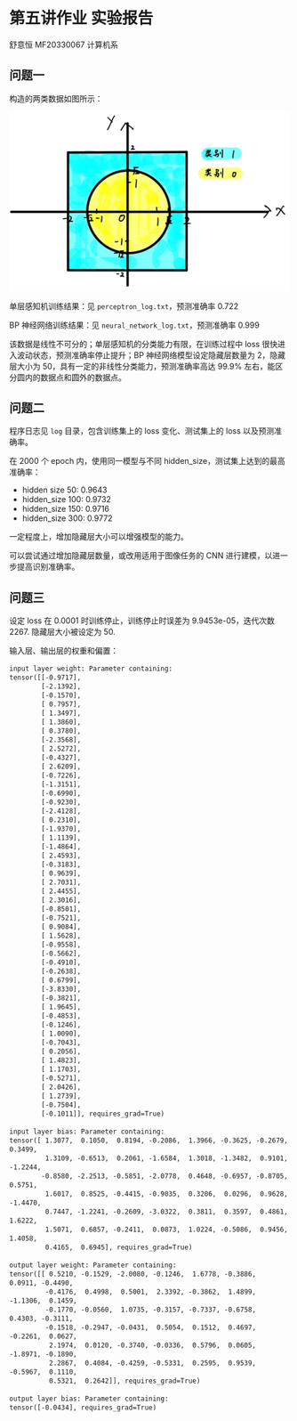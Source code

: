 # 第五讲作业 实验报告

舒意恒 MF20330067 计算机系

## 问题一

构造的两类数据如图所示：

![双月数据](img/5_1_data.jpg)

单层感知机训练结果：见 `perceptron_log.txt`，预测准确率 0.722

BP 神经网络训练结果：见 `neural_network_log.txt`，预测准确率 0.999

该数据是线性不可分的；单层感知机的分类能力有限，在训练过程中 loss 很快进入波动状态，预测准确率停止提升；BP 神经网络模型设定隐藏层数量为 2，隐藏层大小为 50，具有一定的非线性分类能力，预测准确率高达 99.9% 左右，能区分圆内的数据点和圆外的数据点。 

## 问题二

程序日志见 `log` 目录，包含训练集上的 loss 变化、测试集上的 loss 以及预测准确率。

在 2000 个 epoch 内，使用同一模型与不同 hidden_size，测试集上达到的最高准确率：

- hidden size 50: 0.9643
- hidden_size 100: 0.9732 
- hidden_size 150: 0.9716
- hidden_size 300: 0.9772

一定程度上，增加隐藏层大小可以增强模型的能力。

可以尝试通过增加隐藏层数量，或改用适用于图像任务的 CNN 进行建模，以进一步提高识别准确率。 


## 问题三

设定 loss 在 0.0001 时训练停止，训练停止时误差为 9.9453e-05，迭代次数 2267.
隐藏层大小被设定为 50.


输入层、输出层的权重和偏置：

```
input layer weight: Parameter containing:
tensor([[-0.9717],
        [-2.1392],
        [-0.1570],
        [ 0.7957],
        [ 1.3497],
        [ 1.3860],
        [ 0.3780],
        [-2.3568],
        [ 2.5272],
        [-0.4327],
        [ 2.6209],
        [-0.7226],
        [-1.3151],
        [-0.6990],
        [-0.9230],
        [-2.4128],
        [ 0.2310],
        [-1.9370],
        [ 1.1139],
        [-1.4864],
        [ 2.4593],
        [-0.3183],
        [ 0.9639],
        [ 2.7031],
        [ 2.4455],
        [ 2.3016],
        [-0.8501],
        [-0.7521],
        [ 0.9084],
        [ 1.5628],
        [-0.9558],
        [-0.5662],
        [-0.4910],
        [-0.2638],
        [ 0.6799],
        [-3.8330],
        [-0.3821],
        [ 1.9645],
        [-0.4853],
        [-0.1246],
        [ 1.0090],
        [-0.7043],
        [ 0.2056],
        [ 1.4823],
        [ 1.1703],
        [-0.5271],
        [ 2.0426],
        [ 1.2739],
        [-0.7504],
        [-0.1011]], requires_grad=True)

input layer bias: Parameter containing:
tensor([ 1.3077,  0.1050,  0.8194, -0.2086,  1.3966, -0.3625, -0.2679,  0.3499,
         1.3109, -0.6513,  0.2061, -1.6584,  1.3018, -1.3482,  0.9101, -1.2244,
        -0.8580, -2.2513, -0.5851, -2.0778,  0.4648, -0.6957, -0.8705,  0.5751,
         1.6017,  0.8525, -0.4415, -0.9035,  0.3206,  0.0296,  0.9628, -1.4470,
         0.7447, -1.2241, -0.2609, -3.0322,  0.3811,  0.3597,  0.4861,  1.6222,
         1.5071,  0.6857, -0.2411,  0.0873,  1.0224, -0.5086,  0.9456,  1.4058,
         0.4165,  0.6945], requires_grad=True)

output layer weight: Parameter containing:
tensor([[ 0.5210, -0.1529, -2.0080, -0.1246,  1.6778, -0.3886,  0.0911, -0.4490,
         -0.4176,  0.4998,  0.5001,  2.3392, -0.3862,  1.4899, -1.1306,  0.1459,
         -0.1770, -0.0560,  1.0735, -0.3157, -0.7337, -0.6758,  0.4303, -0.3111,
         -0.1518, -0.2947, -0.0431,  0.5054,  0.1512,  0.4697, -0.2261,  0.0627,
          2.1974,  0.0120, -0.3740, -0.0336,  0.5796,  0.0605, -1.8971, -0.1890,
          2.2867,  0.4084, -0.4259, -0.5331,  0.2595,  0.9539, -0.5967,  0.1110,
          0.5321,  0.2642]], requires_grad=True)

output layer bias: Parameter containing:
tensor([-0.0434], requires_grad=True)

```